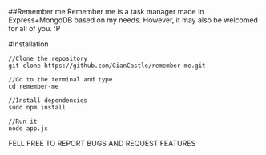 ##Remember me
Remember me is a task manager made in Express+MongoDB based on my needs. However, it may also be welcomed for all of you. :P


#Installation
```
//Clone the repository
git clone https://github.com/GianCastle/remember-me.git

//Go to the terminal and type
cd remember-me

//Install dependencies
sudo npm install

//Run it
node app.js
```

FELL FREE TO REPORT BUGS AND REQUEST FEATURES